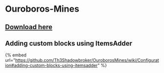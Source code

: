 # Ouroboros-Mines

## [Download here](https://www.spigotmc.org/resources/ouroboros-mines.72325/)

## Adding custom blocks using ItemsAdder

{% embed url="https://github.com/Th3Shadowbroker/OuroborosMines/wiki/Configuration#adding-custom-blocks-using-itemsadder" %}
